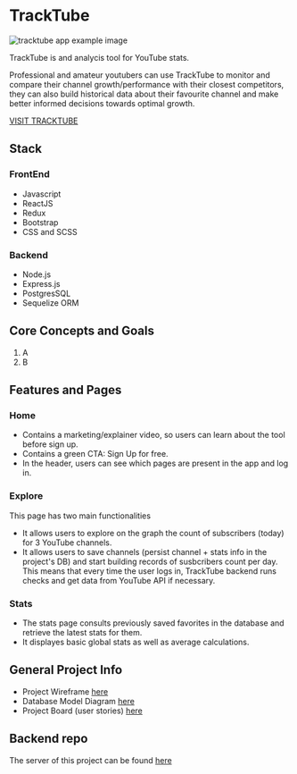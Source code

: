 # TrackTube

![tracktube app example image](https://github.com/fabianaColombo/tracktube-client2/tracktube-git-redme-image.png)

TrackTube is and analycis tool for YouTube stats. 

Professional and amateur youtubers can use TrackTube to monitor and compare their channel growth/performance with their closest competitors, they can also build historical data about their favourite channel and make better informed decisions towards optimal growth. 

[VISIT TRACKTUBE](https://tracktube.netlify.app/)


## Stack

### FrontEnd
- Javascript
- ReactJS
- Redux
- Bootstrap 
- CSS and SCSS

### Backend
- Node.js
- Express.js
- PostgresSQL
- Sequelize ORM

## Core Concepts and Goals

1. A
2. B

## Features and Pages
### Home
- Contains a marketing/explainer video, so users can learn about the tool before sign up.
- Contains a green CTA: Sign Up for free.
- In the header, users can see which pages are present in the app and log in.

### Explore
This page has two main functionalities 
- It allows users to explore on the graph the count of subscribers (today) for 3 YouTube channels. 
- It allows users to save channels (persist channel + stats info in the project's DB) and start building records of susbcribers count per day. This means that every time the user logs in, TrackTube backend runs checks and get data from YouTube API if necessary.

### Stats
- The stats page consults previously saved favorites in the database and retrieve the latest stats for them.
- It displayes basic global stats as well as average calculations.

## General Project Info
- Project Wireframe [here](https://wireframepro.mockflow.com/view/M2c5b4431476c092b16a9c8025f6ba3e21610116565680)
- Database Model Diagram [here](https://dbdiagram.io/d/5ffb526280d742080a35b822)
- Project Board (user stories) [here](https://github.com/users/fabianaColombo/projects/2?add_cards_query=is%3Aopen)

## Backend repo

The server of this project can be found [here](https://github.com/fabianaColombo/tracktube-server)
